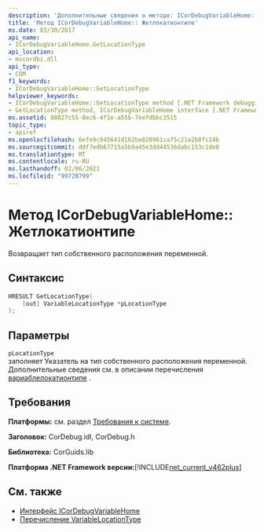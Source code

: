 ```yaml
---
description: 'Дополнительные сведения о методе: ICorDebugVariableHome:: Жетлокатионтипе'
title: 'Метод ICorDebugVariableHome:: Жетлокатионтипе'
ms.date: 03/30/2017
api_name:
- ICorDebugVariableHome.GetLocationType
api_location:
- mscordbi.dll
api_type:
- COM
f1_keywords:
- ICorDebugVariableHome::GetLocationType
helpviewer_keywords:
- ICorDebugVariableHome::GetLocationType method [.NET Framework debugging]
- GetLocationType method, ICorDebugVariableHome interface [.NET Framework debugging]
ms.assetid: 88027c55-8ec6-4f1e-a55b-7eefdbbc3515
topic_type:
- apiref
ms.openlocfilehash: 6efe9c045641d162be820961ca75c21a2b8fc14b
ms.sourcegitcommit: ddf7edb67715a5b9a45e3dd44536dabc153c1de0
ms.translationtype: MT
ms.contentlocale: ru-RU
ms.lasthandoff: 02/06/2021
ms.locfileid: "99728799"
---
```

# <a name="icordebugvariablehomegetlocationtype-method"></a>Метод ICorDebugVariableHome:: Жетлокатионтипе

Возвращает тип собственного расположения переменной.  
  
## <a name="syntax"></a>Синтаксис  
  
```cpp  
HRESULT GetLocationType(  
    [out] VariableLocationType *pLocationType  
);  
```  
  
## <a name="parameters"></a>Параметры  

 `pLocationType`  
 заполняет Указатель на тип собственного расположения переменной.  Дополнительные сведения см. в описании перечисления [вариаблелокатионтипе](variablelocationtype-enumeration.md) .  
  
## <a name="requirements"></a>Требования  

 **Платформы:** см. раздел [Требования к системе](../../get-started/system-requirements.md).  
  
 **Заголовок:** CorDebug.idl, CorDebug.h  
  
 **Библиотека:** CorGuids.lib  
  
 **Платформа .NET Framework версии:**[!INCLUDE[net_current_v462plus](../../../../includes/net-current-v462plus-md.md)]  
  
## <a name="see-also"></a>См. также

- [Интерфейс ICorDebugVariableHome](icordebugvariablehome-interface.md)
- [Перечисление VariableLocationType](variablelocationtype-enumeration.md)
